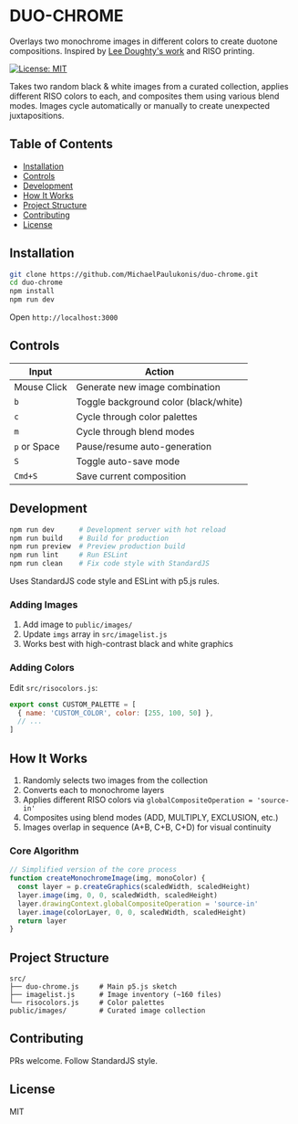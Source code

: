 # DUO-CHROME

Overlays two monochrome images in different colors to create duotone compositions. Inspired by [Lee Doughty's work](https://leedoughty.com/) and RISO printing.

[![License: MIT](https://img.shields.io/badge/License-MIT-blue.svg)](https://opensource.org/licenses/MIT)

Takes two random black & white images from a curated collection, applies different RISO colors to each, and composites them using various blend modes. Images cycle automatically or manually to create unexpected juxtapositions.

## Table of Contents

- [Installation](#installation)
- [Controls](#controls)
- [Development](#development)
- [How It Works](#how-it-works)
- [Project Structure](#project-structure)
- [Contributing](#contributing)
- [License](#license)

## Installation

```bash
git clone https://github.com/MichaelPaulukonis/duo-chrome.git
cd duo-chrome
npm install
npm run dev
```

Open `http://localhost:3000`

## Controls

| Input | Action |
|-------|--------|
| Mouse Click | Generate new image combination |
| `b` | Toggle background color (black/white) |
| `c` | Cycle through color palettes |
| `m` | Cycle through blend modes |
| `p` or Space | Pause/resume auto-generation |
| `S` | Toggle auto-save mode |
| `Cmd+S` | Save current composition |

## Development

```bash
npm run dev      # Development server with hot reload
npm run build    # Build for production
npm run preview  # Preview production build
npm run lint     # Run ESLint
npm run clean    # Fix code style with StandardJS
```

Uses StandardJS code style and ESLint with p5.js rules.

### Adding Images
1. Add image to `public/images/`
2. Update `imgs` array in `src/imagelist.js`
3. Works best with high-contrast black and white graphics

### Adding Colors
Edit `src/risocolors.js`:
```javascript
export const CUSTOM_PALETTE = [
  { name: 'CUSTOM_COLOR', color: [255, 100, 50] },
  // ...
]
```

## How It Works

1. Randomly selects two images from the collection
2. Converts each to monochrome layers
3. Applies different RISO colors via `globalCompositeOperation = 'source-in'`
4. Composites using blend modes (ADD, MULTIPLY, EXCLUSION, etc.)
5. Images overlap in sequence (A+B, C+B, C+D) for visual continuity

### Core Algorithm

```javascript
// Simplified version of the core process
function createMonochromeImage(img, monoColor) {
  const layer = p.createGraphics(scaledWidth, scaledHeight)
  layer.image(img, 0, 0, scaledWidth, scaledHeight)
  layer.drawingContext.globalCompositeOperation = 'source-in'
  layer.image(colorLayer, 0, 0, scaledWidth, scaledHeight)
  return layer
}
```

## Project Structure

```
src/
├── duo-chrome.js     # Main p5.js sketch
├── imagelist.js      # Image inventory (~160 files)
└── risocolors.js     # Color palettes
public/images/        # Curated image collection
```

## Contributing

PRs welcome. Follow StandardJS style. 

## License

MIT
